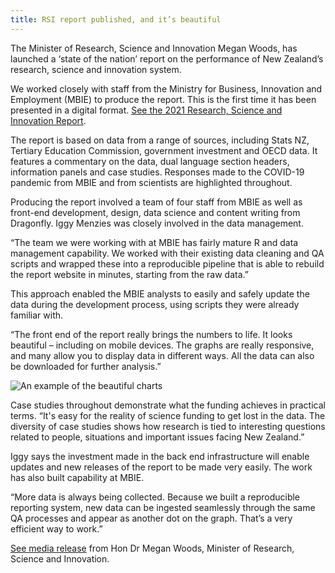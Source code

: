 ```yaml
---
title: RSI report published, and it’s beautiful
---
```


The Minister of Research, Science and Innovation Megan Woods, has launched a ‘state of the nation’ report on the performance of New Zealand’s research, science and innovation system.

<!--more-->

We worked closely with staff from the Ministry for Business, Innovation and Employment (MBIE) to produce the report. This is the first time it has been presented in a digital format. [See the 2021 Research, Science and Innovation Report](https://researchscienceinnovation.nz/).

The report is based on data from a range of sources, including Stats NZ, Tertiary Education Commission, government investment and OECD data. It features a commentary on the data, dual language section headers, information panels and case studies. Responses made to the COVID-19 pandemic from MBIE and from scientists are highlighted throughout.

Producing the report involved a team of four staff from MBIE as well as front-end development, design, data science and content writing from Dragonfly. Iggy Menzies was closely involved in the data management.

“The team we were working with at MBIE has fairly mature R and data management capability. We worked with their existing data cleaning and QA scripts and wrapped these into a reproducible pipeline that is able to rebuild the report website in minutes, starting from the raw data.”

This approach enabled the MBIE analysts to easily and safely update the data during the development process, using scripts they were already familiar with.

“The front end of the report really brings the numbers to life. It looks beautiful – including on mobile devices. The graphs are really responsive, and many allow you to display data in different ways. All the data can also be downloaded for further analysis.”

![An example of the beautiful charts](/news/2021-10-27-RSI-release/sankey.png)

Case studies throughout demonstrate what the funding achieves in practical terms. “It's easy for the reality of science funding to get lost in the data. The diversity of case studies shows how research is tied to interesting questions related to people, situations and important issues facing New Zealand.”

Iggy says the investment made in the back end infrastructure will enable updates and new releases of the report to be made very easily. The work has also built capability at MBIE.

“More data is always being collected. Because we built a reproducible reporting system, new data can be ingested seamlessly through the same QA processes and appear as another dot on the graph. That’s a very efficient way to work.”

[See media release](https://www.beehive.govt.nz/release/rsi-%E2%80%98state-nation%E2%80%99-report-published) from Hon Dr Megan Woods, Minister of Research, Science and Innovation.
